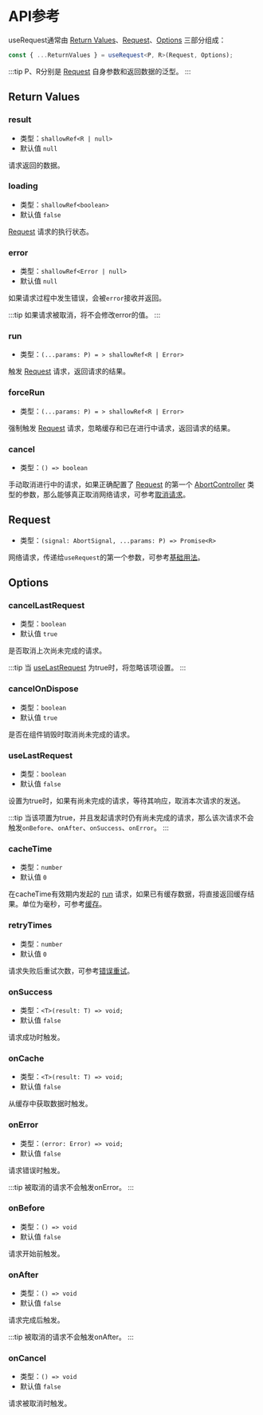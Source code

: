 # API参考
useRequest通常由 [Return Values](#return-values)、[Request](#request)、[Options](#options) 三部分组成：
```ts
const { ...ReturnValues } = useRequest<P, R>(Request, Options);
```

:::tip
P、R分别是 [Request](#request) 自身参数和返回数据的泛型。
:::

## Return Values
### result
- 类型：`shallowRef<R | null>`
- 默认值 `null`

请求返回的数据。

### loading
- 类型：`shallowRef<boolean>`
- 默认值 `false`

[Request](#request) 请求的执行状态。

### error
- 类型：`shallowRef<Error | null>`
- 默认值 `null`

如果请求过程中发生错误，会被`error`接收并返回。

:::tip
如果请求被取消，将不会修改error的值。
:::

### run
- 类型：`(...params: P) = > shallowRef<R | Error>`

触发 [Request](#request) 请求，返回请求的结果。

### forceRun
- 类型：`(...params: P) = > shallowRef<R | Error>`

强制触发 [Request](#request) 请求，忽略缓存和已在进行中请求，返回请求的结果。

### cancel
- 类型：`() => boolean`

手动取消进行中的请求，如果正确配置了 [Request](#request) 的第一个 [AbortController](https://developer.mozilla.org/en-US/docs/Web/API/AbortController) 类型的参数，那么能够真正取消网络请求，可参考[取消请求](/document/cancel.md)。

## Request
- 类型：`(signal: AbortSignal, ...params: P) => Promise<R>`

网络请求，传递给`useRequest`的第一个参数，可参考[基础用法](/document/basic.md)。

## Options
### cancelLastRequest
- 类型：`boolean`
- 默认值 `true`

是否取消上次尚未完成的请求。

:::tip
当 [useLastRequest](#uselastrequest) 为true时，将忽略该项设置。
:::

### cancelOnDispose
- 类型：`boolean`
- 默认值 `true`

是否在组件销毁时取消尚未完成的请求。

### useLastRequest
- 类型：`boolean`
- 默认值 `false`

设置为true时，如果有尚未完成的请求，等待其响应，取消本次请求的发送。

:::tip
当该项置为true，并且发起请求时仍有尚未完成的请求，那么该次请求不会触发`onBefore`、`onAfter`、`onSuccess`、`onError`。
:::

### cacheTime
- 类型：`number`
- 默认值 `0`

在cacheTime有效期内发起的 [run](#run) 请求，如果已有缓存数据，将直接返回缓存结果。单位为毫秒，可参考[缓存](/document/cache.md)。

### retryTimes
- 类型：`number`
- 默认值 `0`

请求失败后重试次数，可参考[错误重试](/document/retry.md)。

### onSuccess
- 类型：`<T>(result: T) => void;`
- 默认值 `false`

请求成功时触发。

### onCache
- 类型：`<T>(result: T) => void;`
- 默认值 `false`

从缓存中获取数据时触发。

### onError
- 类型：`(error: Error) => void;`
- 默认值 `false`

请求错误时触发。

:::tip
被取消的请求不会触发onError。
:::

### onBefore
- 类型：`() => void`
- 默认值 `false`

请求开始前触发。

### onAfter
- 类型：`() => void`
- 默认值 `false`

请求完成后触发。

:::tip
被取消的请求不会触发onAfter。
:::

### onCancel
- 类型：`() => void`
- 默认值 `false`

请求被取消时触发。

